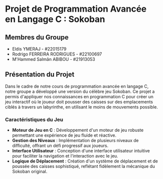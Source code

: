 # Projet de Programmation Avancée en Langage C : Sokoban

## Membres du Groupe

- Eldis YMERAJ - #22015179
- Rodrigo FERREIRA RODRIGUES - #22100697
- M'Hammed Salmân ABIBOU - #21913053

## Présentation du Projet

Dans le cadre de notre cours de programmation avancée en langage C, notre groupe a développé une version du célèbre jeu Sokoban. Ce projet a permis d'appliquer nos connaissances en programmation C pour créer un jeu interactif où le joueur doit pousser des caisses sur des emplacements ciblés à travers un labyrinthe, en utilisant le moins de mouvements possible.

### Caractéristiques du Jeu

- **Moteur de Jeu en C** : Développement d'un moteur de jeu robuste permettant une expérience de jeu fluide et réactive.
- **Gestion des Niveaux** : Implémentation de plusieurs niveaux de difficulté, offrant un défi progressif aux joueurs.
- **Interface Utilisateur** : Conception d'une interface utilisateur intuitive pour faciliter la navigation et l'interaction avec le jeu.
- **Logique de Déplacement** : Création d'un système de déplacement et de poussée des caisses sophistiqué, reflétant fidèlement la mécanique du Sokoban original.
